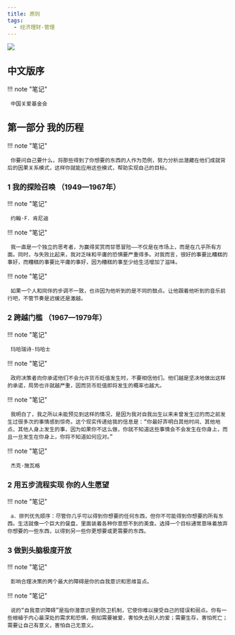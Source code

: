 ```yaml
---
title: 原则
tags:
  - 经济理财-管理
---
```


![](https://cdn.weread.qq.com/weread/cover/23/YueWen_921568/t7_YueWen_921568.jpg)


## 中文版序




!!! note "笔记"

	 中国关爱基金会 


## 第一部分 我的历程




!!! note "笔记"

	 你要问自己要什么，将那些得到了你想要的东西的人作为范例，努力分析出潜藏在他们成就背后的因果关系模式，这样你就能应用这些模式，帮助实现自己的目标。 


### 1 我的探险召唤 （1949—1967年）




!!! note "笔记"

	 约翰·F．肯尼迪 


!!! note "笔记"

	 我一直是一个独立的思考者，为赢得奖赏而甘愿冒险——不仅是在市场上，而是在几乎所有方面。同时，与失败比起来，我对乏味和平庸的恐惧要严重得多。对我而言，很好的事要比糟糕的事好，而糟糕的事要比平庸的事好，因为糟糕的事至少给生活增加了滋味。 


!!! note "笔记"

	 如果一个人和同伴的步调不一致，也许因为他听到的是不同的鼓点。让他跟着他听到的音乐前行吧，不管节奏是迟缓还是激越。 


### 2 跨越门槛 （1967—1979年）




!!! note "笔记"

	 玛哈瑞诗·玛哈士 


!!! note "笔记"

	 政府决策者向你承诺他们不会允许货币贬值发生时，不要相信他们。他们越是坚决地做出这样的承诺，局势也许就越严重，因而货币贬值即将发生的概率也越大。
 


!!! note "笔记"

	 我明白了，我之所以未能预见到这样的情况，是因为我对自我出生以来未曾发生过的而之前发生过很多次的事情感到惊奇。这个现实传递给我的信息是：“你最好弄明白其他时间、其他地点、其他人身上发生的事，因为如果你不这么做，你就不知道这些事情会不会发生在你身上，而且一旦发生在你身上，你将不知道如何应对。” 


!!! note "笔记"

	 杰克·施瓦格 


### 2 用五步流程实现 你的人生愿望




!!! note "笔记"

	 a．排列优先顺序：尽管你几乎可以得到你想要的任何东西，但你不可能得到你想要的所有东西。生活就像一个巨大的餐盘，里面装着各种你意想不到的美食。选择一个目标通常意味着放弃你想要的一些东西，以得到另一些你更想要或更需要的东西。 


### 3 做到头脑极度开放




!!! note "笔记"

	 影响合理决策的两个最大的障碍是你的自我意识和思维盲点。 


!!! note "笔记"

	 说的“自我意识障碍”是指你潜意识里的防卫机制，它使你难以接受自己的错误和弱点。你有一些根植于内心最深处的需求和恐惧，例如需要被爱，害怕失去别人的爱；需要生存，害怕死亡；需要让自己有意义，害怕自己无意义。 

